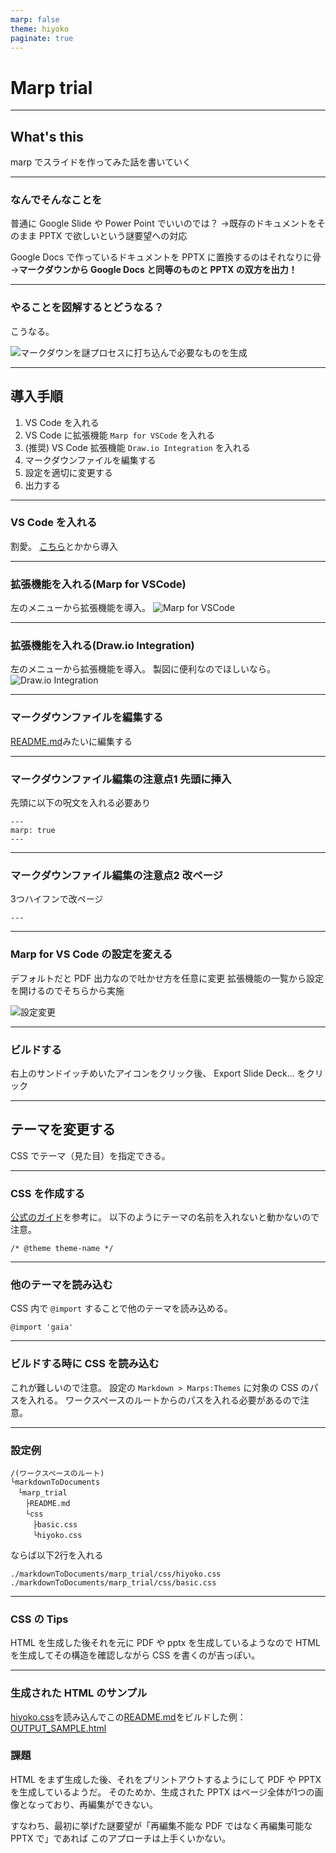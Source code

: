 ```yaml
---
marp: false
theme: hiyoko
paginate: true
---
```


# Marp trial

---

## What's this

marp でスライドを作ってみた話を書いていく

---

### なんでそんなことを

普通に Google Slide や Power Point でいいのでは？
→既存のドキュメントをそのまま PPTX で欲しいという謎要望への対応

Google Docs で作っているドキュメントを PPTX に置換するのはそれなりに骨
→**マークダウンから Google Docs と同等のものと PPTX の双方を出力！**

---

### やることを図解するとどうなる？

こうなる。

![マークダウンを謎プロセスに打ち込んで必要なものを生成](./pics/howToGenerateDestination.drawio.png)

---

## 導入手順

1. VS Code を入れる
2. VS Code に拡張機能 `Marp for VSCode` を入れる
3. (推奨) VS Code 拡張機能 `Draw.io Integration` を入れる
4. マークダウンファイルを編集する
5. 設定を適切に変更する
6. 出力する

---

### VS Code を入れる

割愛。
[こちら](https://azure.microsoft.com/ja-jp/products/visual-studio-code/)とかから導入

---

### 拡張機能を入れる(Marp for VSCode)

左のメニューから拡張機能を導入。
![Marp for VSCode](./pics/howToInstallMarpForVSCode.png)

---

### 拡張機能を入れる(Draw.io Integration)

左のメニューから拡張機能を導入。
製図に便利なのでほしいなら。
![Draw.io Integration](./pics/howToInstallDraw.io_Integration.png)

---

### マークダウンファイルを編集する

[README.md](./README.md)みたいに編集する

---

### マークダウンファイル編集の注意点1 先頭に挿入

先頭に以下の呪文を入れる必要あり

```
---
marp: true
---
```

---

### マークダウンファイル編集の注意点2 改ページ

3つハイフンで改ページ

```
---
```

---

### Marp for VS Code の設定を変える

デフォルトだと PDF 出力なので吐かせ方を任意に変更
拡張機能の一覧から設定を開けるのでそちらから実施

![設定変更](./pics/howToConfigurateMarpForVSCode.png)

---

### ビルドする

右上のサンドイッチめいたアイコンをクリック後、
Export Slide Deck... をクリック

---

## テーマを変更する

CSS でテーマ（見た目）を指定できる。

---

### CSS を作成する

[公式のガイド](https://marpit.marp.app/theme-css)を参考に。
以下のようにテーマの名前を入れないと動かないので注意。

```
/* @theme theme-name */
```

---

### 他のテーマを読み込む

CSS 内で `@import` することで他のテーマを読み込める。

```
@import 'gaia'
```

---

### ビルドする時に CSS を読み込む

これが難しいので注意。
設定の `Markdown > Marps:Themes` に対象の CSS のパスを入れる。
ワークスペースのルートからのパスを入れる必要があるので注意。

---

### 設定例

```
/(ワークスペースのルート)
└markdownToDocuments
　└marp_trial
　　├README.md
　　└css
　　　├basic.css
　　　└hiyoko.css
```
ならば以下2行を入れる
```
./markdownToDocuments/marp_trial/css/hiyoko.css
./markdownToDocuments/marp_trial/css/basic.css
```

---

### CSS の Tips

HTML を生成した後それを元に PDF や pptx を生成しているようなので
HTML を生成してその構造を確認しながら CSS を書くのが吉っぽい。

---

### 生成された HTML のサンプル

[hiyoko.css](./css/hiyoko.css)を読み込んでこの[README.md](./README.md)をビルドした例：[OUTPUT_SAMPLE.html](./OUTPUT_SAMPLE.html)

### 課題

HTML をまず生成した後、それをプリントアウトするようにして PDF や PPTX を生成しているようだ。
そのためか、生成された PPTX はページ全体が1つの画像となっており、再編集ができない。

すなわち、最初に挙げた謎要望が「再編集不能な PDF ではなく再編集可能な PPTX で」であれば
このアプローチは上手くいかない。
